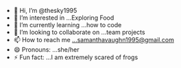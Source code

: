 - 👋 Hi, I’m @thesky1995
- 👀 I’m interested in ...Exploring Food
- 🌱 I’m currently learning ...how to code
- 💞️ I’m looking to collaborate on ...team projects
- 📫 How to reach me ...samanthavaughn1995@gmail.com
- 😄 Pronouns: ...she/her
- ⚡ Fun fact: ...I am extremely scared of frogs

<!---
thesky1995/thesky1995 is a ✨ special ✨ repository because its `README.md` (this file) appears on your GitHub profile.
You can click the Preview link to take a look at your changes.
--->
